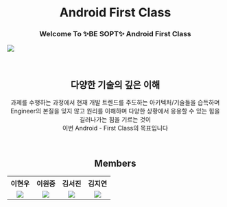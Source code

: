 <h1 align="center">Android First Class</h1>
<p align="center">
  <h3 align="center">Welcome To ✨BE SOPT✨ Android First Class</h3>
  <img src="https://user-images.githubusercontent.com/54518925/112726211-9b979600-8f5f-11eb-9c95-4d5deae88b93.png"/>
</p>
</br>
<h2 align="center">다양한 기술의 깊은 이해</h2>
<p align="center">
  과제를 수행하는 과정에서 현재 개발 트렌드를 주도하는 아키텍처/기술들을 습득하며</br>
  Engineer의 본질을 잊지 않고 원리를 이해하며 다양한 상황에서 응용할 수 있는 힘을 길러나가는 힘을 기르는 것이</br>
  이번 Android - First Class의 목표입니다
</p>
</br>
<h2 align="center">Members</h2>
  <table align="center">
    <th align="center"> 이현우 </th>
    <th align="center"> 이원중 </th>
    <th align="center"> 김서진 </th>
    <th align="center"> 김지연 </th>
    <tr>
        <td align="center">
            <img src="https://github.com/l2hyunwoo.png?size=100"/>
        </td>
        <td align="center">
            <img src="https://github.com/wonjoonglee.png?size=100"/>
        </td>
        <td align="center">
            <img src="https://github.com/SeojinSeojin.png?size=100"/>
        </td>
        <td align="center">
            <img src="https://github.com/JiYeonne.png?size=100"/>
        </td>
    </tr>
  </table>
